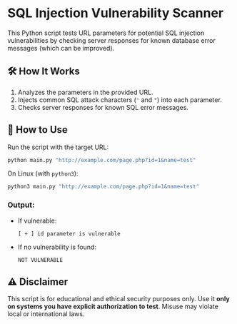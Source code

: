 # SQL Injection Vulnerability Scanner

This Python script tests URL parameters for potential SQL injection vulnerabilities by checking server responses for known database error messages (which can be improved).


## 🛠️ How It Works

1. Analyzes the parameters in the provided URL.
2. Injects common SQL attack characters (`'` and `"`) into each parameter.
3. Checks server responses for known SQL error messages.


## 🚀 How to Use

   Run the script with the target URL:
   
   ```bash
   python main.py "http://example.com/page.php?id=1&name=test"
   ```
   On Linux (with `python3`):
   
   ```bash
   python3 main.py "http://example.com/page.php?id=1&name=test"
   ```

### Output:
- If vulnerable:
  
  ```
  [ + ] id parameter is vulnerable
  ```
- If no vulnerability is found:
  
  ```
  NOT VULNERABLE
  ```

## ⚠️ Disclaimer

This script is for educational and ethical security purposes only. Use it **only on systems you have explicit authorization to test**. Misuse may violate local or international laws.
